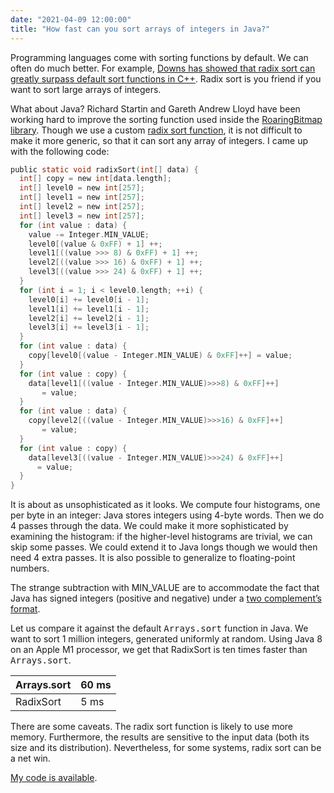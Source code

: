 ```yaml
---
date: "2021-04-09 12:00:00"
title: "How fast can you sort arrays of integers in Java?"
---
```




Programming languages come with sorting functions by default. We can often do much better. For example, [Downs has showed that radix sort can greatly surpass default sort functions in C++](https://travisdowns.github.io/blog/2019/05/22/sorting.html). Radix sort is you friend if you want to sort large arrays of integers.

What about Java? Richard Startin and Gareth Andrew Lloyd have been working hard to improve the sorting function used inside the [RoaringBitmap library](https://github.com/RoaringBitmap/RoaringBitmap). Though we use a custom [radix sort function](https://en.wikipedia.org/wiki/Radix_sort), it is not difficult to make it more generic, so that it can sort any array of integers. I came up with the following code:
```C
public static void radixSort(int[] data) {
  int[] copy = new int[data.length];
  int[] level0 = new int[257];
  int[] level1 = new int[257];
  int[] level2 = new int[257];
  int[] level3 = new int[257];
  for (int value : data) {
    value -= Integer.MIN_VALUE;
    level0[(value & 0xFF) + 1] ++;
    level1[((value >>> 8) & 0xFF) + 1] ++;
    level2[((value >>> 16) & 0xFF) + 1] ++;
    level3[((value >>> 24) & 0xFF) + 1] ++;
  }
  for (int i = 1; i < level0.length; ++i) {
    level0[i] += level0[i - 1];
    level1[i] += level1[i - 1];
    level2[i] += level2[i - 1];
    level3[i] += level3[i - 1];
  }
  for (int value : data) {
    copy[level0[(value - Integer.MIN_VALUE) & 0xFF]++] = value;
  }
  for (int value : copy) {
    data[level1[((value - Integer.MIN_VALUE)>>>8) & 0xFF]++] 
       = value;
  }
  for (int value : data) {
    copy[level2[((value - Integer.MIN_VALUE)>>>16) & 0xFF]++] 
       = value;
  }
  for (int value : copy) {
    data[level3[((value - Integer.MIN_VALUE)>>>24) & 0xFF]++] 
      = value;
  }
}
```


It is about as unsophisticated as it looks. We compute four histograms, one per byte in an integer: Java stores integers using 4-byte words. Then we do 4 passes through the data. We could make it more sophisticated by examining the histogram: if the higher-level histograms are trivial, we can skip some passes. We could extend it to Java longs though we would then need 4 extra passes. It is also possible to generalize to floating-point numbers.

The strange subtraction with MIN_VALUE are to accommodate the fact that Java has signed integers (positive and negative) under a [two complement&rsquo;s format](https://en.wikipedia.org/wiki/Two%27s_complement).

Let us compare it against the default <tt>Arrays.sort</tt> function in Java. We want to sort 1 million integers, generated uniformly at random. Using Java 8 on an Apple M1 processor, we get that RadixSort is ten times faster than <tt>Arrays.sort</tt>.

Arrays.sort              |60 ms                    |
-------------------------|-------------------------|
RadixSort                |5 ms                     |


There are some caveats. The radix sort function is likely to use more memory. Furthermore, the results are sensitive to the input data (both its size and its distribution). Nevertheless, for some systems, radix sort can be a net win.

[My code is available](https://github.com/lemire/Code-used-on-Daniel-Lemire-s-blog/tree/master/2021/04/09).

